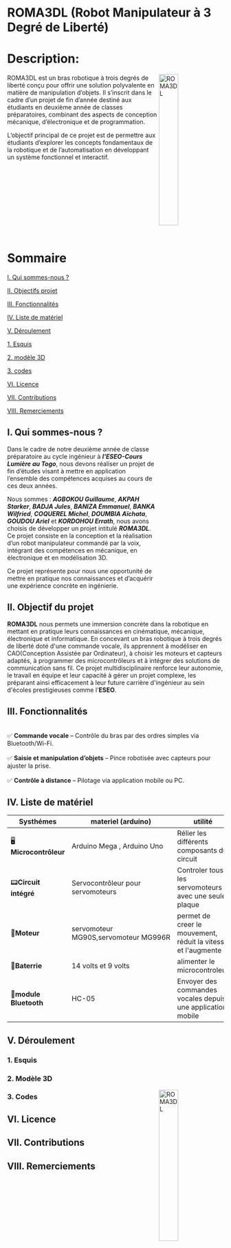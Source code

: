 # ROMA3DL (Robot Manipulateur à 3 Degré de Liberté)

# Description:
<img align="right" src= "https://github.com/user-attachments/assets/ec1ecd6c-881a-4389-8f1f-4fbe2099ea83" alt="ROMA3DL" width="30%" />
ROMA3DL est un bras robotique à trois degrés de liberté conçu pour offrir une solution polyvalente en matière de manipulation d’objets. Il s’inscrit dans le cadre d’un projet de fin d’année destiné aux étudiants en deuxième année de classes préparatoires, combinant des aspects de conception mécanique, d’électronique et de programmation.

L’objectif principal de ce projet est de permettre aux étudiants d’explorer les concepts fondamentaux de la robotique et de l’automatisation en développant un système fonctionnel et interactif.
<br><br><br><br><br><br><br><br><br><br><br>

# Sommaire  

[I. Qui sommes-nous ?](#i-Qui-sommes-nous-)

[II. Objectifs projet ](#ii-Objectif-du-projet)

[III. Fonctionnalités](#iii-Fonctionnalités)

[IV. Liste de matériel](#iv-Liste-de-matériel)

[V. Déroulement ](#v-Déroulement)

  [1. Esquis](#1-Esquis)
  
  [2. modèle 3D](#2-Modèle-3D)
 
  [3. codes](#3-Codes)

[VI. Licence](#vi-Licence)

[VII. Contributions](#vii-Contributions)

[VIII. Remerciements](#viii-Remerciements)


## I. Qui sommes-nous ?

Dans le cadre de notre deuxième année de classe préparatoire au cycle ingénieur à ***l'ESEO-Cours Lumière au Togo***, nous devons réaliser un projet de fin d’études visant à mettre en application l’ensemble des compétences acquises au cours de ces deux années.

Nous sommes : ***AGBOKOU Guillaume***, ***AKPAH Starker***, ***BADJA Jules***, ***BANIZA Emmanuel***, ***BANKA Wilfried***, ***COQUEREL Michel***, ***DOUMBIA Aïchata***, ***GOUDOU Ariel*** et ***KORDOHOU Errath***, nous avons choisis de développer un projet intitulé ***ROMA3DL***. Ce projet consiste en la conception et la réalisation d’un robot manipulateur commandé par la voix, intégrant des compétences en mécanique, en électronique et en modélisation 3D.

Ce projet représente pour nous une opportunité de mettre en pratique nos connaissances et d’acquérir une expérience concrète en  ingénierie.
## II. Objectif du projet
**ROMA3DL**  nous permets une immersion concrète dans la robotique en mettant en pratique leurs connaissances en cinématique, mécanique, électronique et informatique. En concevant un bras robotique à trois degrés de liberté doté d'une commande vocale, ils apprennent à modéliser en CAO(Conception Assistée par Ordinateur), à choisir les moteurs et capteurs adaptés, à programmer des microcontrôleurs et à intégrer des solutions de communication sans fil. Ce projet multidisciplinaire renforce leur autonomie, le travail en équipe et leur capacité à gérer un projet complexe, les préparant ainsi efficacement à leur future carrière d'ingénieur au sein d'écoles prestigieuses comme l'**ESEO**.
## III. Fonctionnalités
<br>✅ **Commande vocale**  – Contrôle du bras par des ordres simples via Bluetooth/Wi-Fi.</br>
<br>✅ **Saisie et manipulation d’objets** – Pince robotisée avec capteurs pour ajuster la prise.</br>
<br>✅ **Contrôle à distance**  – Pilotage via application mobile ou PC.</br>
## IV. Liste de matériel 
| **Systhémes**             | **materiel (arduino)**                            | **utilité**                                        |
|-------------------------|---------------------------------------------------|-----------------------------------------------|
|🖥️**Microcontrôleur**    | Arduino Mega , Arduino Uno                                    |Rélier les différents composants du circuit |
|📟**Circuit intégré**   |Servocontrôleur pour servomoteurs                                    |  Controler tous les servomoteurs avec une seule plaque
|🦼**Moteur**  |   servomoteur MG90S,servomoteur MG996R |permet de creer le mouvement, réduit la vitesse et l'augmente |
| 🔋**Baterrie**| 14 volts et 9 volts | alimenter  le microcontroleur |            
| 📳**module Bluetooth** | HC-05    | Envoyer des commandes vocales depuis une application mobile|         
## V.  Déroulement 
  ### 1. Esquis
  ### 2. Modèle 3D
   <img align="right" src= "![Capture_d’écran_2025-04-02_161603 1](https://github.com/user-attachments/assets/a4c42c1e-4e45-4b38-88c3-af5037b1adf9)"
 alt="ROMA3DL" width="30%" />
  ### 3. Codes
## VI. Licence
## VII. Contributions
## VIII. Remerciements
